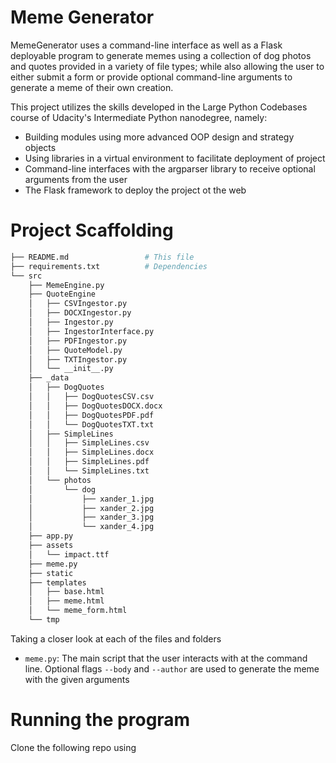 # Meme Generator

MemeGenerator uses a command-line interface as well as a Flask deployable program to generate memes using a collection of dog photos and quotes provided in a variety of file types; while also allowing the user to either submit a form or provide optional command-line arguments to generate a meme of their own creation.

This project utilizes the skills developed in the Large Python Codebases course of Udacity's Intermediate Python nanodegree, namely:
- Building modules using more advanced OOP design and strategy objects
- Using libraries in a virtual environment to facilitate deployment of project 
- Command-line interfaces with the argparser library to receive optional arguments from the user
- The Flask framework to deploy the project ot the web

# Project Scaffolding
```zsh
├── README.md                 # This file
├── requirements.txt          # Dependencies
└── src
    ├── MemeEngine.py
    ├── QuoteEngine
    │   ├── CSVIngestor.py
    │   ├── DOCXIngestor.py
    │   ├── Ingestor.py
    │   ├── IngestorInterface.py
    │   ├── PDFIngestor.py
    │   ├── QuoteModel.py
    │   ├── TXTIngestor.py
    │   └── __init__.py
    ├── _data
    │   ├── DogQuotes
    │   │   ├── DogQuotesCSV.csv
    │   │   ├── DogQuotesDOCX.docx
    │   │   ├── DogQuotesPDF.pdf
    │   │   └── DogQuotesTXT.txt
    │   ├── SimpleLines
    │   │   ├── SimpleLines.csv
    │   │   ├── SimpleLines.docx
    │   │   ├── SimpleLines.pdf
    │   │   └── SimpleLines.txt
    │   └── photos
    │       └── dog
    │           ├── xander_1.jpg
    │           ├── xander_2.jpg
    │           ├── xander_3.jpg
    │           └── xander_4.jpg
    ├── app.py
    ├── assets
    │   └── impact.ttf
    ├── meme.py
    ├── static
    ├── templates
    │   ├── base.html
    │   ├── meme.html
    │   └── meme_form.html
    └── tmp
```

Taking a closer look at each of the files and folders
- `meme.py`: The main script that the user interacts with at the command line. Optional flags `--body` and `--author` are used to generate the meme with the given arguments

# Running the program
Clone the following repo using 